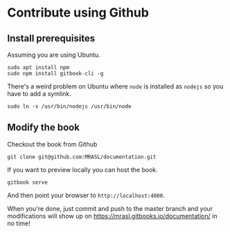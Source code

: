 # Contribute using Github
## Install prerequisites

Assuming you are using Ubuntu.
```
sudo apt install npm
sudo npm install gitbook-cli -g
```
There's a weird problem on Ubuntu where `node` is installed as `nodejs` so you have to add a symlink.
```
sudo ln -s /usr/bin/nodejs /usr/bin/node
```

## Modify the book
Checkout the book from Github
```
git clone git@github.com:MRASL/documentation.git
```
If you want to preview locally you can host the book.
```
gitbook serve
```
And then point your browser to `http://localhost:4000`.

When you're done, just commit and push to the master branch and your modifications will show up on https://mrasl.gitbooks.io/documentation/ in no time!
